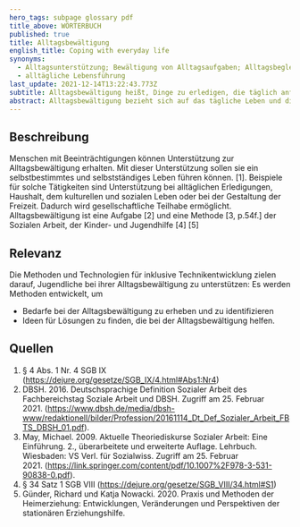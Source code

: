 ```yaml
---
hero_tags: subpage glossary pdf
title_above: WÖRTERBUCH
published: true
title: Alltagsbewältigung
english_title: Coping with everyday life
synonyms:
  - Alltagsunterstützung; Bewältigung von Alltagsaufgaben; Alltagsbegleitung
  - alltägliche Lebensführung
last_update: 2021-12-14T13:22:43.773Z
subtitle: Alltagsbewältigung heißt, Dinge zu erledigen, die täglich anfallen.
abstract: Alltagsbewältigung bezieht sich auf das tägliche Leben und die Aufgaben, die während des Tages zu erledigen sind. Das ist zum Beispiel das Einkaufen, das Kochen oder das Putzen. Bei der Alltagsbewältigung geht es darum, dass alle Menschen selbstbestimmt handeln können. Dabei können sie unterstützt werden.
---
```


## Beschreibung

Menschen mit Beeinträchtigungen können Unterstützung zur Alltagsbewältigung erhalten. Mit dieser Unterstützung sollen sie ein selbstbestimmtes und selbstständiges Leben führen können.
\[1]. Beispiele für solche Tätigkeiten sind Unterstützung bei alltäglichen Erledigungen, Haushalt, dem kulturellen und sozialen Leben oder bei der Gestaltung der Freizeit. Dadurch wird gesellschaftliche Teilhabe ermöglicht. Alltagsbewältigung ist eine Aufgabe \[2] und eine Methode \[3, p.54f.] der Sozialen Arbeit, der Kinder- und Jugendhilfe \[4] \[5]

## Relevanz

Die Methoden und Technologien für inklusive Technikentwicklung zielen darauf, Jugendliche bei ihrer Alltagsbewältigung zu unterstützen: Es werden Methoden entwickelt, um 
- Bedarfe bei der Alltagsbewältigung zu erheben und zu identifizieren
- Ideen für Lösungen zu finden, die bei der Alltagsbewältigung helfen.

## Quellen

<!--StartFragment-->

1. § 4 Abs. 1 Nr. 4 SGB IX (<https://dejure.org/gesetze/SGB_IX/4.html#Abs1:Nr4>)
2. DBSH. 2016. Deutschsprachige Definition Sozialer Arbeit des Fachbereichstag Soziale Arbeit und DBSH. Zugriff am 25. Februar 2021. (<https://www.dbsh.de/media/dbsh-www/redaktionell/bilder/Profession/20161114_Dt_Def_Sozialer_Arbeit_FBTS_DBSH_01.pdf>).
3. May, Michael. 2009. Aktuelle Theoriediskurse Sozialer Arbeit: Eine Einführung. 2., überarbeitete und erweiterte Auflage. Lehrbuch. Wiesbaden: VS Verl. für Sozialwiss. Zugriff am 25. Februar 2021. (<https://link.springer.com/content/pdf/10.1007%2F978-3-531-90838-0.pdf>).
4. § 34 Satz 1 SGB VIII (<https://dejure.org/gesetze/SGB_VIII/34.html#S1>)
5. Günder, Richard und Katja Nowacki. 2020. Praxis und Methoden der Heimerziehung: Entwicklungen, Veränderungen und Perspektiven der stationären Erziehungshilfe. 

<!--EndFragment-->
